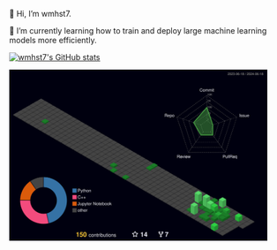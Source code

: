 👋 Hi, I’m wmhst7. 

🌱 I’m currently learning how to train and deploy large machine learning models more efficiently.

[![wmhst7's GitHub stats](https://github-readme-stats.vercel.app/api?username=wmhst7&show_icons=true&theme=transparent)](https://github.com/anuraghazra/github-readme-stats)


<img src="./profile-3d-contrib/profile-night-green.svg" alt="drawing" width="468"/>
